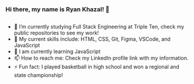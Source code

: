 ### Hi there, my name is Ryan Khazal! 👋

##
- 🔭 I’m currently studying Full Stack Engineering at Triple Ten, check my public repositories to see my work!
- 🌱 My current skills include: HTML, CSS, Git, Figma, VSCode, and JavaScript
- 🤔 I am currently learning JavaScript
- 📫 How to reach me: Check my LinkedIn profile link with my information.
- ⚡ Fun fact: I played basketball in high school and won a regional and state championship!

